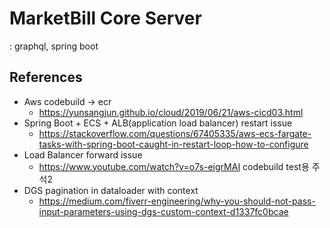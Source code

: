 # MarketBill Core Server
: graphql, spring boot

## References
- Aws codebuild -> ecr 
  - https://yunsangjun.github.io/cloud/2019/06/21/aws-cicd03.html
- Spring Boot + ECS + ALB(application load balancer) restart issue
  - https://stackoverflow.com/questions/67405335/aws-ecs-fargate-tasks-with-spring-boot-caught-in-restart-loop-how-to-configure
- Load Balancer forward issue
  - https://www.youtube.com/watch?v=o7s-eigrMAI
codebuild test용 주석2
- DGS pagination in dataloader with context
  - https://medium.com/fiverr-engineering/why-you-should-not-pass-input-parameters-using-dgs-custom-context-d1337fc0bcae